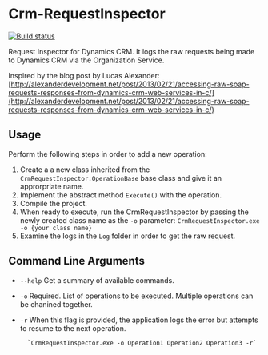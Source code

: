 # Crm-RequestInspector

[![Build status](https://ci.appveyor.com/api/projects/status/3tcohcdgah20agkv/branch/master?svg=true)](https://ci.appveyor.com/project/shanec-/crm-requestinspector/branch/master)

Request Inspector for Dynamics CRM. It logs the raw requests being made to Dynamics CRM via the Organization Service.

Inspired by the blog post by Lucas Alexander: 
[http://alexanderdevelopment.net/post/2013/02/21/accessing-raw-soap-requests-responses-from-dynamics-crm-web-services-in-c/](http://alexanderdevelopment.net/post/2013/02/21/accessing-raw-soap-requests-responses-from-dynamics-crm-web-services-in-c/)


## Usage

Perform the following steps in order to add a new operation:

1. Create a a new class inherited from the `CrmRequestInspector.OperationBase` base class and give it an approrpriate name.
2. Implement the abstract method `Execute()` with the operation.
3. Compile the project. 
4. When ready to execute, run the CrmRequestInspector by passing the newly created class name as the `-o` parameter:
        `CrmRequestInspector.exe -o {your class name}`
5. Examine the logs in the `Log` folder in order to get the raw request.


## Command Line Arguments

- `--help`  Get a summary of available commands.
- `-o`      Required. List of operations to be executed. Multiple operations can be chanined together.
- `-r`      When this flag is provided, the application logs the error but attempts to resume to the next operation. 

        `CrmRequestInspector.exe -o Operation1 Operation2 Operation3 -r`